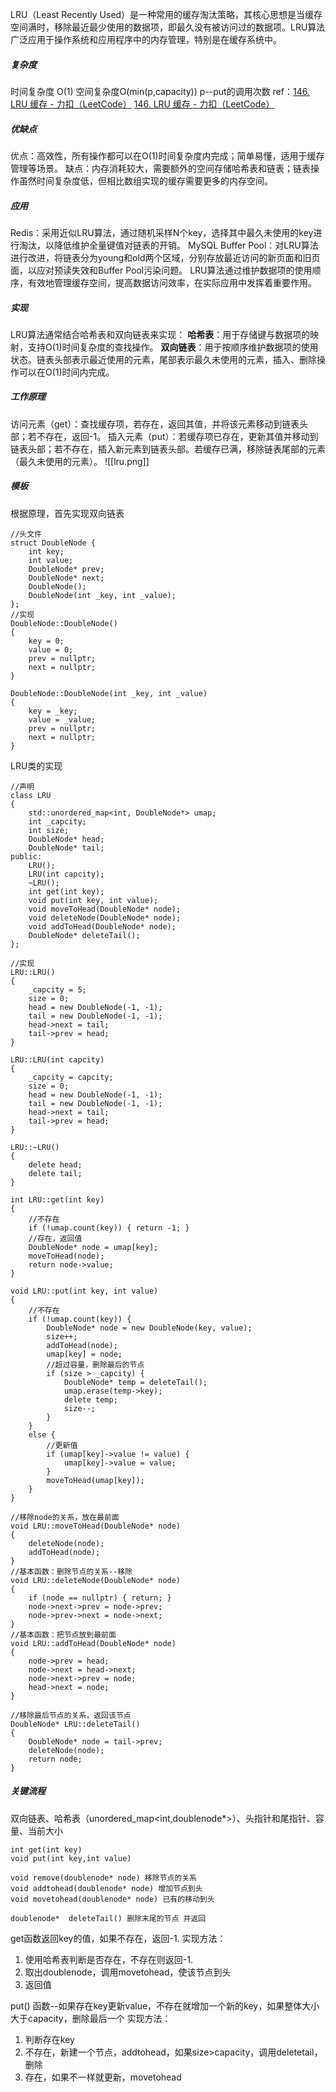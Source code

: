 LRU（Least Recently Used）是一种常用的缓存淘汰策略，其核心思想是当缓存空间满时，移除最近最少使用的数据项，即最久没有被访问过的数据项。LRU算法广泛应用于操作系统和应用程序中的内存管理，特别是在缓存系统中。
##### **复杂度**
时间复杂度 O(1)
空间复杂度O(min(p,capacity)) p--put的调用次数
ref：[146. LRU 缓存 - 力扣（LeetCode）](https://leetcode.cn/problems/lru-cache/)
[146. LRU 缓存 - 力扣（LeetCode）](https://leetcode.cn/problems/lru-cache/solutions/2456294/tu-jie-yi-zhang-tu-miao-dong-lrupythonja-czgt/)
##### 优缺点
优点：高效性，所有操作都可以在O(1)时间复杂度内完成；简单易懂，适用于缓存管理等场景。
缺点：内存消耗较大，需要额外的空间存储哈希表和链表；链表操作虽然时间复杂度低，但相比数组实现的缓存需要更多的内存空间。
##### 应用
Redis：采用近似LRU算法，通过随机采样N个key，选择其中最久未使用的key进行淘汰，以降低维护全量键值对链表的开销。
MySQL Buffer Pool：对LRU算法进行改进，将链表分为young和old两个区域，分别存放最近访问的新页面和旧页面，以应对预读失效和Buffer Pool污染问题。
LRU算法通过维护数据项的使用顺序，有效地管理缓存空间，提高数据访问效率，在实际应用中发挥着重要作用。
##### 实现
LRU算法通常结合哈希表和双向链表来实现：
**哈希表**：用于存储键与数据项的映射，支持O(1)时间复杂度的查找操作。
**双向链表**：用于按顺序维护数据项的使用状态。链表头部表示最近使用的元素，尾部表示最久未使用的元素，插入、删除操作可以在O(1)时间内完成。
##### 工作原理
访问元素（get）：查找缓存项，若存在，返回其值，并将该元素移动到链表头部；若不存在，返回-1。
插入元素（put）：若缓存项已存在，更新其值并移动到链表头部；若不存在，插入新元素到链表头部。若缓存已满，移除链表尾部的元素（最久未使用的元素）。
![[lru.png]]
##### 模板
根据原理，首先实现双向链表
```
//头文件
struct DoubleNode {
	int key;
	int value;
	DoubleNode* prev;
	DoubleNode* next;
	DoubleNode();
	DoubleNode(int _key, int _value);
};
//实现
DoubleNode::DoubleNode()
{
	key = 0;
	value = 0;
	prev = nullptr;
	next = nullptr;
}

DoubleNode::DoubleNode(int _key, int _value)
{
	key = _key;
	value = _value;
	prev = nullptr;
	next = nullptr;
}
```
LRU类的实现
```
//声明
class LRU
{
	std::unordered_map<int, DoubleNode*> umap;
	int _capcity;
	int size;
	DoubleNode* head;
	DoubleNode* tail;
public:
	LRU();
	LRU(int capcity);
	~LRU();
	int get(int key);
	void put(int key, int value);
	void moveToHead(DoubleNode* node);
	void deleteNode(DoubleNode* node);
	void addToHead(DoubleNode* node);
	DoubleNode* deleteTail();
};

//实现
LRU::LRU()
{
	_capcity = 5;
	size = 0;
	head = new DoubleNode(-1, -1);
	tail = new DoubleNode(-1, -1);
	head->next = tail;
	tail->prev = head;
}

LRU::LRU(int capcity)
{
	_capcity = capcity;
	size = 0;
	head = new DoubleNode(-1, -1);
	tail = new DoubleNode(-1, -1);
	head->next = tail;
	tail->prev = head;
}

LRU::~LRU()
{
	delete head;
	delete tail;
}

int LRU::get(int key)
{
	//不存在
	if (!umap.count(key)) { return -1; }
	//存在，返回值
	DoubleNode* node = umap[key];
	moveToHead(node);
	return node->value;
}

void LRU::put(int key, int value)
{
	//不存在
	if (!umap.count(key)) {
		DoubleNode* node = new DoubleNode(key, value);
		size++;
		addToHead(node);
		umap[key] = node;
		//超过容量，删除最后的节点
		if (size > _capcity) {
			DoubleNode* temp = deleteTail();
			umap.erase(temp->key);
			delete temp;
			size--;
		}
	}
	else {
		//更新值
		if (umap[key]->value != value) {
			umap[key]->value = value;
		}
		moveToHead(umap[key]);
	}
}

//移除node的关系，放在最前面
void LRU::moveToHead(DoubleNode* node)
{
	deleteNode(node);
	addToHead(node);
}
//基本函数：删除节点的关系--移除
void LRU::deleteNode(DoubleNode* node)
{
	if (node == nullptr) { return; }
	node->next->prev = node->prev;
	node->prev->next = node->next;
}
//基本函数：把节点放到最前面
void LRU::addToHead(DoubleNode* node)
{
	node->prev = head;
	node->next = head->next;
	node->next->prev = node;
	head->next = node;
}

//移除最后节点的关系，返回该节点
DoubleNode* LRU::deleteTail()
{
	DoubleNode* node = tail->prev;
	deleteNode(node);
	return node;
}
```

##### 关键流程

双向链表、哈希表（unordered_map<int,doublenode*>）、头指针和尾指针、容量、当前大小

```
int get(int key)
void put(int key,int value)

void remove(doublenode* node) 移除节点的关系
void addtohead(doublenode* node) 增加节点到头
void movetohead(doublenode* node) 已有的移动到头

doublenode*  deleteTail() 删除末尾的节点 并返回
```

get函数返回key的值，如果不存在，返回-1.
实现方法：
1. 使用哈希表判断是否存在，不存在则返回-1.
2. 取出doublenode，调用movetohead，使该节点到头
3. 返回值

put() 函数--如果存在key更新value，不存在就增加一个新的key，如果整体大小大于capacity，删除最后一个
实现方法：
1. 判断存在key
2. 不存在，新建一个节点，addtohead，如果size>capacity，调用deletetail，删除
3. 存在，如果不一样就更新，movetohead